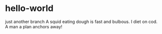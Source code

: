 # hello-world
just another branch
A squid eating dough is fast and bulbous. 
I diet on cod.
A man a plan
anchors away!
